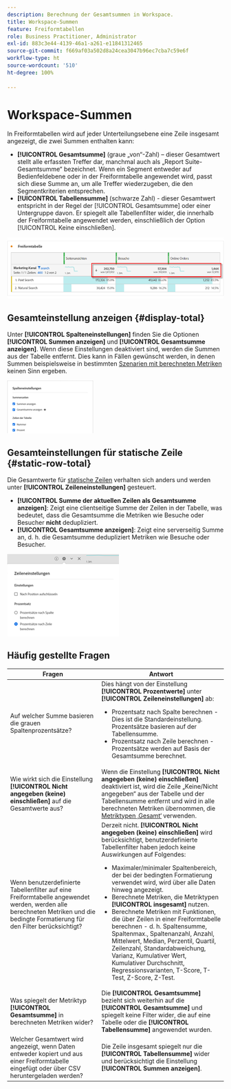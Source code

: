 ```yaml
---
description: Berechnung der Gesamtsummen in Workspace.
title: Workspace-Summen
feature: Freiformtabellen
role: Business Practitioner, Administrator
exl-id: 883c3e44-4139-46a1-a261-e11841312465
source-git-commit: f669af03a502d8a24cea3047b96ec7cba7c59e6f
workflow-type: ht
source-wordcount: '510'
ht-degree: 100%

---
```


# Workspace-Summen

In Freiformtabellen wird auf jeder Unterteilungsebene eine Zeile insgesamt angezeigt, die zwei Summen enthalten kann:

* **[!UICONTROL Gesamtsumme]** (graue „von“-Zahl) – dieser Gesamtwert stellt alle erfassten Treffer dar, manchmal auch als „Report Suite-Gesamtsumme“ bezeichnet. Wenn ein Segment entweder auf Bedienfeldebene oder in der Freiformtabelle angewendet wird, passt sich diese Summe an, um alle Treffer wiederzugeben, die den Segmentkriterien entsprechen.
* **[!UICONTROL Tabellensumme]** (schwarze Zahl) - dieser Gesamtwert entspricht in der Regel der [!UICONTROL Gesamtsumme] oder einer Untergruppe davon. Er spiegelt alle Tabellenfilter wider, die innerhalb der Freiformtabelle angewendet werden, einschließlich der Option [!UICONTROL Keine einschließen].

![](assets/total-row.png)

## Gesamteinstellung anzeigen {#display-total}

Unter **[!UICONTROL Spalteneinstellungen]** finden Sie die Optionen **[!UICONTROL Summen anzeigen]** und **[!UICONTROL Gesamtsumme anzeigen]**. Wenn diese Einstellungen deaktiviert sind, werden die Summen aus der Tabelle entfernt. Dies kann in Fällen gewünscht werden, in denen Summen beispielsweise in bestimmten [Szenarien mit berechneten Metriken](https://experienceleague.adobe.com/docs/analytics/components/calculated-metrics/calcmetrics-reference/cm-totals.html?lang=de) keinen Sinn ergeben.

![](assets/column-settings-total.png)

## Gesamteinstellungen für statische Zeile {#static-row-total}

Die Gesamtwerte für [statische Zeilen](https://experienceleague.adobe.com/docs/analytics/analyze/analysis-workspace/visualizations/freeform-table/column-row-settings/manual-vs-dynamic-rows.html?lang=de) verhalten sich anders und werden unter **[!UICONTROL Zeileneinstellungen]** gesteuert.

* **[!UICONTROL Summe der aktuellen Zeilen als Gesamtsumme anzeigen]**: Zeigt eine clientseitige Summe der Zeilen in der Tabelle, was bedeutet, dass die Gesamtsumme die Metriken wie Besuche oder Besucher **nicht** dedupliziert.
* **[!UICONTROL Gesamtsumme anzeigen]**: Zeigt eine serverseitig Summe an, d. h. die Gesamtsumme dedupliziert Metriken wie Besuche oder Besucher.

![](assets/static-rows.png)

## Häufig gestellte Fragen

| Fragen | Antwort |
|---|---|
| Auf welcher Summe basieren die grauen Spaltenprozentsätze? | Dies hängt von der Einstellung **[!UICONTROL Prozentwerte]** unter **[!UICONTROL Zeileneinstellungen]** ab:<ul><li>Prozentsatz nach Spalte berechnen - Dies ist die Standardeinstellung. Prozentsätze basieren auf der Tabellensumme.</li><li>Prozentsatz nach Zeile berechnen - Prozentsätze werden auf Basis der Gesamtsumme berechnet.</li></ul> |
| Wie wirkt sich die Einstellung **[!UICONTROL Nicht angegeben (keine) einschließen]** auf die Gesamtwerte aus? | Wenn die Einstellung **[!UICONTROL Nicht angegeben (keine) einschließen]** deaktiviert ist, wird die Zeile „Keine/Nicht angegeben“ aus der Tabelle und der Tabellensumme entfernt und wird in alle berechneten Metriken übernommen, die [Metriktypen ‚Gesamt‘](https://experienceleague.adobe.com/docs/analytics/components/calculated-metrics/calcmetric-workflow/m-metric-type-alloc.html?lang=de) verwenden. |
| Wenn benutzerdefinierte Tabellenfilter auf eine Freiformtabelle angewendet werden, werden alle berechneten Metriken und die bedingte Formatierung für den Filter berücksichtigt? | Derzeit nicht. **[!UICONTROL Nicht angegeben (keine) einschließen]** wird berücksichtigt, benutzerdefinierte Tabellenfilter haben jedoch keine Auswirkungen auf Folgendes:<ul><li>Maximaler/minimaler Spaltenbereich, der bei der bedingten Formatierung verwendet wird, wird über alle Daten hinweg angezeigt.</li><li>Berechnete Metriken, die Metriktypen **[!UICONTROL insgesamt]** nutzen.</li><li>Berechnete Metriken mit Funktionen, die über Zeilen in einer Freiformtabelle berechnen - d. h. Spaltensumme, Spaltenmax., Spaltenanzahl, Anzahl, Mittelwert, Median, Perzentil, Quartil, Zeilenzahl, Standardabweichung, Varianz, Kumulativer Wert, Kumulativer Durchschnitt, Regressionsvarianten, T-Score, T-Test, Z-Score, Z-Test.</li></ul> |
| Was spiegelt der Metriktyp **[!UICONTROL Gesamtsumme]** in berechneten Metriken wider? | Die **[!UICONTROL Gesamtsumme]** bezieht sich weiterhin auf die **[!UICONTROL Gesamtsumme]** und spiegelt keine Filter wider, die auf eine Tabelle oder die **[!UICONTROL Tabellensumme]** angewendet wurden. |
| Welcher Gesamtwert wird angezeigt, wenn Daten entweder kopiert und aus einer Freiformtabelle eingefügt oder über CSV heruntergeladen werden? | Die Zeile insgesamt spiegelt nur die **[!UICONTROL Tabellensumme]** wider und berücksichtigt die Einstellung **[!UICONTROL Summen anzeigen]**. |
